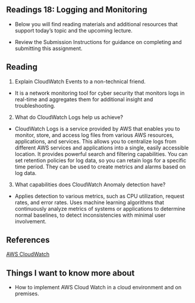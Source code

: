 ## Readings 18: Logging and Monitoring

- Below you will find reading materials and additional resources that support today’s topic and the upcoming lecture.

- Review the Submission Instructions for guidance on completing and submitting this assignment.

## Reading

1. Explain CloudWatch Events to a non-technical friend.

- It is a network monitoring tool for cyber security that monitors logs in real-time and aggregates them for additional insight and troubleshooting.

2. What do CloudWatch Logs help us achieve?

- CloudWatch Logs is a service provided by AWS that enables you to monitor, store, and access log files from various AWS resources, applications, and services. This allows you to centralize logs from different AWS services and applications into a single, easily accessible location.  It provides powerful search and filtering capabilities. You can set retention policies for log data, so you can retain logs for a specific time period. They can be used to create metrics and alarms based on log data. 

3. What capabilities does CloudWatch Anomaly detection have?

- Applies detection to various metrics, such as CPU utilization, request rates, and error rates. Uses machine learning algorithms that continuously analyze metrics of systems or applications to determine normal baselines, to detect inconsistencies with minimal user involvement.

## References

[AWS CloudWatch](https://www.citrusconsulting.com/introduction-to-aws-cloudwatch/) 

## Things I want to know more about

- How to implement AWS Cloud Watch in a cloud environment and on premises.
